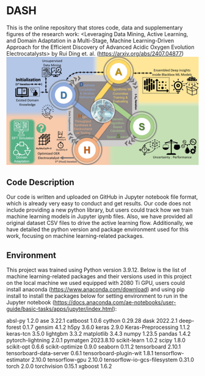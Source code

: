 # DASH
This is the online repository that stores code, data and supplementary figures of the research work: <Leveraging Data Mining, Active Learning, and Domain Adaptation in a Multi-Stage, Machine Learning-Driven Approach for the Efficient Discovery of Advanced Acidic Oxygen Evolution Electrocatalysts> by Rui Ding et. al. (https://arxiv.org/abs/2407.04877)
![Workflow Schematic](https://github.com/ruiding-uchicago/D.A.S.H./blob/main/Online%20Repository%20Figures/D.A.S.H.%20Workflow.jpg)
## Code Description

Our code is written and uploaded on GitHub in Jupyter notebook file format, which is already very easy to conduct and get results. Our code does not include providing a new python library, but users could track how we train machine learning models in Jupyter ipynb files. Also, we have provided all original dataset CSV files to drive the active learning flow. Additionally, we have detailed the python version and package environment used for this work, focusing on machine learning-related packages.

## Environment
This project was trained using Python version 3.9.12. Below is the list of machine learning-related packages and their versions used in this project on the local machine we used equipped with 2080 Ti GPU, users could install anaconda (https://www.anaconda.com/download) and using pip install to install the packages below for setting environment to run in the Jupyter notebook (https://docs.anaconda.com/ae-notebooks/user-guide/basic-tasks/apps/jupyter/index.html):

absl-py 1.2.0
ase 3.22.1
catboost 1.0.6
cython 0.29.28
dask 2022.2.1
deep-forest 0.1.7
gensim 4.1.2
h5py 3.6.0
keras 2.9.0
Keras-Preprocessing 1.1.2
keras-tcn 3.5.0
lightgbm 3.3.2
matplotlib 3.4.3
numpy 1.23.5
pandas 1.4.2
pytorch-lightning 2.0.1
pymatgen 2023.8.10
scikit-learn 1.0.2
scipy 1.8.0
scikit-opt  0.6.6
scikit-optimize 0.9.0
seaborn 0.11.2
tensorboard                  2.10.1
tensorboard-data-server      0.6.1
tensorboard-plugin-wit       1.8.1
tensorflow-estimator         2.10.0
tensorflow-gpu               2.10.0
tensorflow-io-gcs-filesystem 0.31.0
torch 2.0.0
torchvision 0.15.1
xgboost 1.6.2

